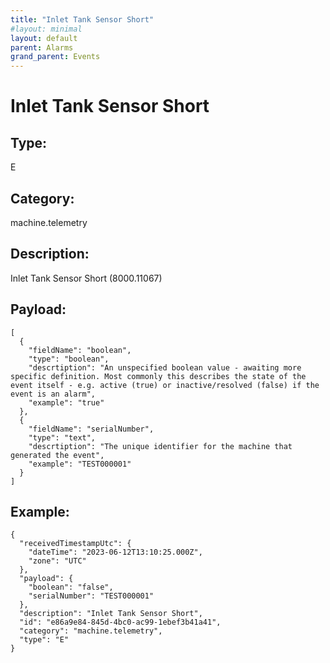 ```yaml
---
title: "Inlet Tank Sensor Short"
#layout: minimal
layout: default
parent: Alarms
grand_parent: Events
---
```


# Inlet Tank Sensor Short

## Type:

E

## Category:

machine.telemetry

## Description: 

Inlet Tank Sensor Short (8000.11067)

## Payload:

```
[
  {
    "fieldName": "boolean",
    "type": "boolean",
    "descrtiption": "An unspecified boolean value - awaiting more specific definition. Most commonly this describes the state of the event itself - e.g. active (true) or inactive/resolved (false) if the event is an alarm",
    "example": "true"
  },
  {
    "fieldName": "serialNumber",
    "type": "text",
    "descrtiption": "The unique identifier for the machine that generated the event",
    "example": "TEST000001"
  }
]
```

## Example:

```
{
  "receivedTimestampUtc": {
    "dateTime": "2023-06-12T13:10:25.000Z",
    "zone": "UTC"
  },
  "payload": {
    "boolean": "false",
    "serialNumber": "TEST000001"
  },
  "description": "Inlet Tank Sensor Short",
  "id": "e86a9e84-845d-4bc0-ac99-1ebef3b41a41",
  "category": "machine.telemetry",
  "type": "E"
}
```
